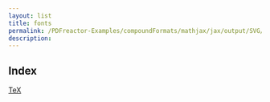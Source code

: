 ```yaml
---
layout: list
title: fonts
permalink: /PDFreactor-Examples/compoundFormats/mathjax/jax/output/SVG/fonts/
description: 
---
```


## Index
<div class="boxes">
                            <a href="/compare.html2pdf.tools/PDFreactor-Examples/compoundFormats/mathjax/jax/output/SVG/fonts/TeX/">
                                TeX
                            </a>
</div>


